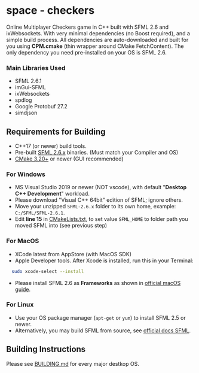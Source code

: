 # space - checkers

Online Multiplayer Checkers game in C++ built with SFML 2.6 and ixWebsockets. With very minimal dependencies (no Boost required), and
a simple build process. All dependencies are auto-downloaded and built for you using **CPM.cmake** (thin wrapper around CMake FetchContent). The only dependency you need
pre-installed on your OS is SFML 2.6.

### Main Libraries Used

- SFML 2.6.1
- imGui-SFML
- ixWebsockets
- spdlog
- Google Protobuf 27.2
- simdjson

## Requirements for Building

- C++17 (or newer) build tools.
- Pre-built [SFML 2.6.x](https://www.sfml-dev.org/download/sfml/2.6.1/) binaries. (Must match your Compiler and OS)
- [CMake 3.20+](https://cmake.org/download/) or newer (GUI recommended)

### For Windows

- MS Visual Studio 2019 or newer (NOT vscode), with default "**Desktop C++ Development**" workload.
- Please download "Visual C++ 64bit" edition of SFML; ignore others.
- Move your unzipped `SFML-2.6.x` folder to its own home, example: `C:/SFML/SFML-2.6.1`.
- Edit **line 15** in [CMakeLists.txt](CMakeLists.txt), to set value `SFML_HOME` to folder path you moved SFML into (see previous step)

### For MacOS

- XCode latest from AppStore (with MacOS SDK)
- Apple Developer tools. After Xcode is installed, run this in your Terminal:

```bash
  sudo xcode-select --install
```

- Please install SFML 2.6 as **Frameworks** as shown in [official macOS guide](https://www.sfml-dev.org/tutorials/2.6/start-osx.php).

### For Linux

- Use your OS package manager (`apt-get` or `yum`) to install SFML 2.5 or newer.
- Alternatively, you may build SFML from source, see [official docs SFML](https://www.sfml-dev.org/tutorials/2.6/start-linux.php).

## Building Instructions

Please see [BUILDING.md](BUILDING.md) for every major destkop OS.

